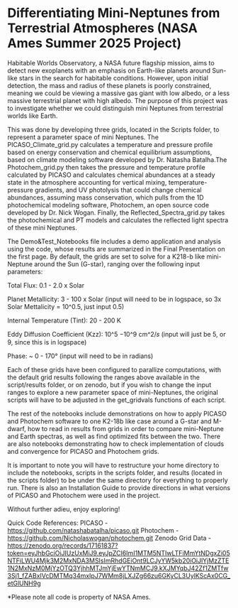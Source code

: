 # Differentiating Mini-Neptunes from Terrestrial Atmospheres (NASA Ames Summer 2025 Project)

Habitable Worlds Observatory, a NASA future flagship mission, aims to detect new exoplanets with an emphasis on Earth-like planets 
around Sun-like stars in the search for habitable conditions. However, upon initial detection, the mass and radius of these planets
is poorly constrained, meaning we could be viewing a massive gas giant with low albedo, or a less massive terrestrial planet with high
albedo. The purpose of this project was to investigate whether we could distinguish mini Neptunes from terrestrial worlds like Earth. 

This was done by developing three grids, located in the Scripts folder, to represent a parameter space of mini Neptunes. 
The PICASO_Climate_grid.py calculates a temperature and pressure profile based on energy conservation and chemical equilibrium assumptions, 
based on climate modeling software developed by Dr. Natasha Batalha.The Photochem_grid.py then takes the pressure and temperature profile calculated by
PICASO and calculates chemical abundances at a steady state in the atmosphere accounting for vertical mixing, temperature-pressure gradients, and UV photolysis that could
change chemical abundances, assuming mass conservation, which pulls from the 1D photochemical modeling software, Photochem, an open source code developed by
Dr. Nick Wogan. Finally, the Reflected_Spectra_grid.py takes the photochemical and PT models and calculates the reflected light spectra of these mini Neptunes.

The Demo&Test_Notebooks file includes a demo application and analysis using the code, whose results are summarized in the Final Presentation on the first page. By default,
the grids are set to solve for a K218-b like mini-Neptune around the Sun (G-star), ranging over the following input parameters:

Total Flux: 
0.1 - 2.0 x Solar

Planet Metallicity: 
3 - 100 x Solar (input will need to be in logspace, so 3x Solar Mettalicity = 10^0.5, just input 0.5)

Internal Temperature (Tint): 
20 - 200 K

Eddy Diffusion Coefficient (Kzz): 
10^5  −10^9  cm^2/𝑠 (input will just be 5, or 9, since this is in logspace)

Phase: 
~ 0 - 170° (input will need to be in radians)

Each of these grids have been configured to parallize computations, with the default grid results following the ranges above available
in the script/results folder, or on zenodo, but if you wish to change the input ranges to explore a new parameter space of mini-Neptunes, 
the original scripts will have to be adjusted in the get_gridvals functions of each script. 

The rest of the notebooks include demonstrations on how to apply PICASO and Photochem software to one K2-18b like case around a G-star and M-dwarf, 
how to read in results from grids in order to compare mini-Neptune and Earth spectras, as well as find optimized fits between the two. 
There are also notebooks demonstrating how to check implementation of clouds and convergence for PICASO
and Photochem grids. 

It is important to note you will have to restructure your home directory to include the notebooks, scripts in the scripts folder, and results (located in the scripts folder) 
to be under the same directory for everything to properly run. There is also an Installation Guide to provide directions in what versions of PICASO and Photochem were used in the project. 

Without further adieu, enjoy exploring!

Quick Code References:
PICASO - https://github.com/natashabatalha/picaso.git
Photochem - https://github.com/Nicholaswogan/photochem.git
Zenodo Grid Data - https://zenodo.org/records/17161837?token=eyJhbGciOiJIUzUxMiJ9.eyJpZCI6ImI1MTM5NTIwLTFiMmYtNDgxZi05NTFiLWU4Mjk3M2MxNDA3MSIsImRhdGEiOnt9LCJyYW5kb20iOiJlYjMzZTE1N2MxNzM0MjYzOTQ3YjhhMTJmYjEwYTNmMCJ9.kXJMYqbJ42Zf1ZMTfw3Sj1_fZABxIVcDMTMq34mxIpJ7WMm8jLXJZg66zu6GKyCL3UylKScAx0CG_etGlUNH9g

*Please note all code is property of NASA Ames. 
